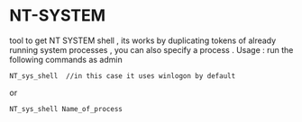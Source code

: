 # NT-SYSTEM
tool to get NT SYSTEM shell , its works by duplicating tokens of already running system processes , you can also specify a process . 
Usage :
run the following commands as admin
``` 
NT_sys_shell  //in this case it uses winlogon by default 
```
or
```
NT_sys_shell Name_of_process 
```
